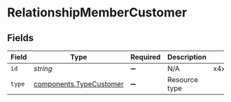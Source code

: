 # RelationshipMemberCustomer


## Fields

| Field                                                                     | Type                                                                      | Required                                                                  | Description                                                               | Example                                                                   |
| ------------------------------------------------------------------------- | ------------------------------------------------------------------------- | ------------------------------------------------------------------------- | ------------------------------------------------------------------------- | ------------------------------------------------------------------------- |
| `id`                                                                      | *string*                                                                  | :heavy_minus_sign:                                                        | N/A                                                                       | x4xCwxxJxGCx123Rx5xTx                                                     |
| `type`                                                                    | [components.TypeCustomer](../../../sdk/models/components/typecustomer.md) | :heavy_minus_sign:                                                        | Resource type                                                             |                                                                           |